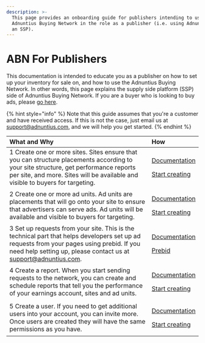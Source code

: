```yaml
---
description: >-
  This page provides an onboarding guide for publishers intending to use the
  Adnuntius Buying Network in the role as a publisher (i.e. using Adnuntius as
  an SSP).
---
```


# ABN For Publishers

This documentation is intended to educate you as a publisher on how to set up your inventory for sale on, and how to use the Adnuntius Buying Network. In other words, this page explains the supply side platform \(SSP\) side of Adnuntius Buying Network. If you are a buyer who is looking to buy ads, please [go here](abn-for-buyers.md). 

{% hint style="info" %}
Note that this guide assumes that you're a customer and have received access. If this is not the case, just email us at [support@adnuntius.com](mailto:support@adnuntius.com), and we will help you get started. 
{% endhint %}

<table>
  <thead>
    <tr>
      <th style="text-align:left">What and Why</th>
      <th style="text-align:left">How</th>
    </tr>
  </thead>
  <tbody>
    <tr>
      <td style="text-align:left">1 Create one or more sites. Sites ensure that you can structure placements
        according to your site structure, get performance reports per site, and
        more. Sites will be available and visible to buyers for targeting.</td>
      <td
      style="text-align:left">
        <p><a href="../../adnuntius-advertising/admin-ui/inventory/sites.md">Documentation</a>
        </p>
        <p><a href="https://admin.adnuntius.com/sites">Start creating</a>
        </p>
        </td>
    </tr>
    <tr>
      <td style="text-align:left">2 Create one or more ad units. Ad units are placements that will go onto
        your site to ensure that advertisers can serve ads. Ad units will be available
        and visible to buyers for targeting.</td>
      <td style="text-align:left">
        <p><a href="../../adnuntius-advertising/admin-ui/inventory/adunits-1.md">Documentation</a>
        </p>
        <p><a href="https://admin.adnuntius.com/ad-units">Start creating</a>
        </p>
      </td>
    </tr>
    <tr>
      <td style="text-align:left">3 Set up requests from your site. This is the technical part that helps
        developers set up ad requests from your pages using prebid. If you need
        help setting up, please contact us at <a href="mailto:support@adnuntius.com">support@adnuntius.com</a>.</td>
      <td
      style="text-align:left">
        <p><a href="../../other-useful-information/header-bidding-implementation.md">Documentation</a>
        </p>
        <p><a href="http://prebid.org/dev-docs/bidders.html#adnuntius">Prebid</a>
        </p>
        </td>
    </tr>
    <tr>
      <td style="text-align:left">4 Create a report. When you start sending requests to the network, you
        can create and schedule reports that tell you the performance of your earnings
        account, sites and ad units.</td>
      <td style="text-align:left">
        <p><a href="https://docs.adnuntius.com/adnuntius-advertising/admin-ui/reports/publishing-queries">Documentation</a>
        </p>
        <p><a href="https://admin.adnuntius.com/reports">Start creating</a>
        </p>
      </td>
    </tr>
    <tr>
      <td style="text-align:left">5 Create a user. If you need to get additional users into your account,
        you can invite more. Once users are created they will have the same permissions
        as you have.</td>
      <td style="text-align:left">
        <p><a href="../../adnuntius-advertising/admin-ui/admin/users-teams-and-roles.md">Documentation</a>
        </p>
        <p><a href="https://admin.adnuntius.com/admin/users">Start creating</a>
        </p>
      </td>
    </tr>
  </tbody>
</table>

